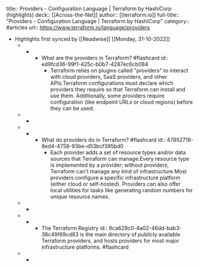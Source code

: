 title:: Providers - Configuration Language | Terraform by HashiCorp (highlights)
deck:: [[Across-the-Net]]
author:: [[terraform.io]]
full-title:: "Providers - Configuration Language | Terraform by HashiCorp"
category:: #articles
url:: https://www.terraform.io/language/providers

- Highlights first synced by [[Readwise]] [[Monday, 31-10-2022]]
	- -
		- What are the providers in Terraform? #flashcard
		  id:: ed9fcd36-99f1-425c-b0b7-4287ec6cb084
			- Terraform relies on plugins called "providers" to interact with cloud providers,
			  SaaS providers, and other APIs.Terraform configurations must declare which providers they require so that
			  Terraform can install and use them. Additionally, some providers require
			  configuration (like endpoint URLs or cloud regions) before they can be used.
	- -
	- -
		- What do providers do in Terraform? #flashcard
		  id:: 47852718-8ed4-4758-93be-d53bcf395bd0
			- Each provider adds a set of resource types
			  and/or data sources that Terraform can
			  manage.Every resource type is implemented by a provider; without providers, Terraform
			  can't manage any kind of infrastructure.Most providers configure a specific infrastructure platform (either cloud or
			  self-hosted). Providers can also offer local utilities for tasks like
			  generating random numbers for unique resource names.
	- -
	- -
		- The Terraform Registry
		  id:: 9ca629c0-4a02-46dd-bab3-38c49f69cd83
		  is the main directory of publicly available Terraform providers, and hosts
		  providers for most major infrastructure platforms. #flashcard
	- -
